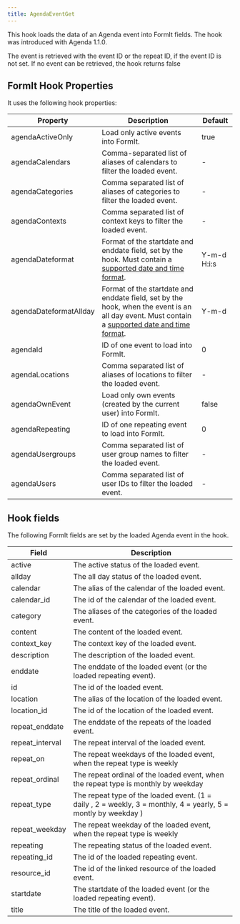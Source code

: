```yaml
---
title: AgendaEventGet
---
```


This hook loads the data of an Agenda event into FormIt fields. The hook was introduced with Agenda 1.1.0.

The event is retrieved with the event ID or the repeat ID, if the event ID is
not set. If no event can be retrieved, the hook returns false

## FormIt Hook Properties

It uses the following hook properties:

| Property               | Description                                                                                                                                                                                          | Default     |
|------------------------|------------------------------------------------------------------------------------------------------------------------------------------------------------------------------------------------------|-------------|
| agendaActiveOnly       | Load only active events into FormIt.                                                                                                                                                                 | true        |
| agendaCalendars        | Comma-separated list of aliases of calendars to filter the loaded event.                                                                                                                             | -           |
| agendaCategories       | Comma separated list of aliases of categories to filter the loaded event.                                                                                                                            | -           |
| agendaContexts         | Comma separated list of context keys to filter the loaded event.                                                                                                                                     | -           |
| agendaDateformat       | Format of the startdate and enddate field, set by the hook. Must contain a [supported date and time format](https://www.php.net/manual/de/datetime.formats.php).                                     | Y-m-d H:i:s |
| agendaDateformatAllday | Format of the startdate and enddate field, set by the hook, when the event is an all day event. Must contain a [supported date and time format](https://www.php.net/manual/de/datetime.formats.php). | Y-m-d       |
| agendaId               | ID of one event to load into FormIt.                                                                                                                                                                 | 0           |
| agendaLocations        | Comma separated list of aliases of locations to filter the loaded event.                                                                                                                             | -           |
| agendaOwnEvent         | Load only own events (created by the current user) into FormIt.                                                                                                                                      | false       |
| agendaRepeating        | ID of one repeating event to load into FormIt.                                                                                                                                                       | 0           |
| agendaUsergroups       | Comma separated list of user group names to filter the loaded event.                                                                                                                                 | -           |
| agendaUsers            | Comma separated list of user IDs to filter the loaded event.                                                                                                                                         | -           |

## Hook fields

The following FormIt fields are set by the loaded Agenda event in the hook.

| Field           | Description                                                                                                    |
|-----------------|----------------------------------------------------------------------------------------------------------------|
| active          | The active status of the loaded event.                                                                         |
| allday          | The all day status of the loaded event.                                                                        |
| calendar        | The alias of the calendar of the loaded event.                                                                 |
| calendar_id     | The id of the calendar of the loaded event.                                                                    |
| category        | The aliases of the categories of the loaded event.                                                             |
| content         | The content of the loaded event.                                                                               |
| context_key     | The context key of the loaded event.                                                                           |
| description     | The description of the loaded event.                                                                           |
| enddate         | The enddate of the loaded event (or the loaded repeating event).                                               |
| id              | The id of the loaded event.                                                                                    |
| location        | The alias of the location of the loaded event.                                                                 |
| location_id     | The id of the location of the loaded event.                                                                    |
| repeat_enddate  | The enddate of the repeats of the loaded event.                                                                |
| repeat_interval | The repeat interval of the loaded event.                                                                       |
| repeat_on       | The repeat weekdays of the loaded event, when the repeat type is weekly                                        |
| repeat_ordinal  | The repeat ordinal of the loaded event, when the repeat type is monthly by weekday                             |
| repeat_type     | The repeat type of the loaded event. (1 = daily , 2 = weekly, 3 = monthly, 4 = yearly, 5 = montly by weekday ) |
| repeat_weekday  | The repeat weekday of the loaded event, when the repeat type is weekly                                         |
| repeating       | The repeating status of the loaded event.                                                                      |
| repeating_id    | The id of the loaded repeating event.                                                                          |
| resource_id     | The id of the linked resource of the loaded event.                                                             |
| startdate       | The startdate of the loaded event (or the loaded repeating event).                                             |
| title           | The title of the loaded event.                                                                                 |
